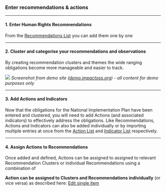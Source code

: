 ### Enter recommendations & actions

---

#### 1. Enter Human Rights Recommendations

From the [Recommendations List](/visitors/recommendations.md) you can add them one by one

---

#### 2. Cluster and categorise your recommendations and observations

By creating recommendation clusters and themes the wide ranging obligations become more manageable and easier to track.

![](/assets/m-recommendation-list.png)
_Screenshot from demo site ([demo.impactoss.org](https://demo.impactoss.org)) - all content for demo purposes only_

---

#### 3. Add Actions and Indicators

Now that the obligations for the National Implementation Plan have been entered and clustered, you will need to add Actions (and associated indicators) to effectively address the obligations. Like Recommendations, Actions and Indicators can also be added individually or by importing multiple entries at once from the [Action List](/visitors/actions.md) and [Indicator List](/visitors/indicators.md) respectively.

---

#### 4. Assign Actions to Recommendations

Once added and defined, Actions can be assigned to assigned to relevant Recommendation Clusters or individual Recommendations using a combination of

**Action can be assigned to Clusters and Recommendations individually** (or vice versa) as described here: [Edit single item](/managers/edit-content.md)
